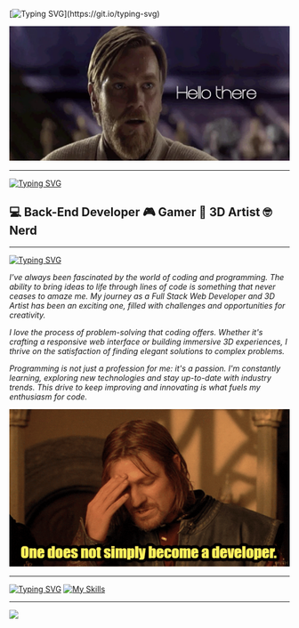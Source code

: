 [![Typing SVG](https://readme-typing-svg.herokuapp.com?font=Courgette&size=25&duration=33&pause=29&color=AC31F7&repeat=false&width=435&lines=Hello+there%2C+I'm+Marika!)](https://git.io/typing-svg)

![](https://github.com/MarikaDiGirolamo/MarikaDiGirolamo/blob/main/assets/hellothere.webp)

---

[![Typing SVG](https://readme-typing-svg.herokuapp.com?font=Courgette&size=25&duration=33&pause=29&color=AC31F7&repeat=false&width=435&lines=About+me)](https://git.io/typing-svg)


 💻 Back-End Developer
 🎮 Gamer 
 👾 3D Artist 
 🤓 Nerd 
---
---

[![Typing SVG](https://readme-typing-svg.herokuapp.com?font=Courgette&size=25&duration=33&pause=29&color=AC31F7&background=0F09FF00&repeat=false&width=435&lines=My+Passion+for+Code+and+Programming)](https://git.io/typing-svg)

_I've always been fascinated by the world of coding and programming. The ability to bring ideas to life through lines of code is something that never ceases to amaze me. My journey as a Full Stack Web Developer and 3D Artist has been an exciting one, filled with challenges and opportunities for creativity._

_I love the process of problem-solving that coding offers. Whether it's crafting a responsive web interface or building immersive 3D experiences, I thrive on the satisfaction of finding elegant solutions to complex problems._

_Programming is not just a profession for me: it's a passion. I'm constantly learning, exploring new technologies and stay up-to-date with industry trends. This drive to keep improving and innovating is what fuels my enthusiasm for code._


![](https://github.com/MarikaDiGirolamo/MarikaDiGirolamo/blob/main/assets/giphy%20(1).gif)

---

[![Typing SVG](https://readme-typing-svg.herokuapp.com?font=Courgette&size=25&duration=33&pause=29&color=AC31F7&repeat=false&width=435&lines=Skills)](https://git.io/typing-svg)
[![My Skills](https://skillicons.dev/icons?i=html,css,sass,bootstrap,js,vite,laravel,php,mysql,postman,vue,vscode,github,git,powershell,figma)](https://skillicons.dev) 

---

![](https://github.com/MarikaDiGirolamo/MarikaDiGirolamo/blob/main/assets/goodbye.gif)

<!--
**MarikaDiGirolamo/MarikaDiGirolamo** is a ✨ _special_ ✨ repository because its `README.md` (this file) appears on your GitHub profile.

Here are some ideas to get you started:

- 🔭 I’m currently working on ...
- 🌱 I’m currently learning ...
- 👯 I’m looking to collaborate on ...
- 🤔 I’m looking for help with ...
- 💬 Ask me about ...
- 📫 How to reach me: ...
- 😄 Pronouns: ...
- ⚡ Fun fact: ...
-->
